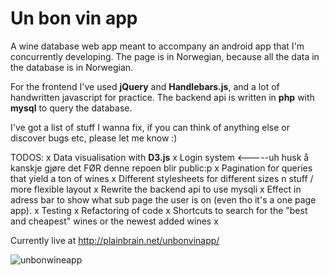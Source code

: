 Un bon vin app
===============

A wine database web app meant to accompany an android app that I'm concurrently developing. The page is in Norwegian, because all the data in the database is in Norwegian.

For the frontend I've used __jQuery__ and __Handlebars.js__, and a lot of handwritten javascript for practice.
The backend api is written in __php__ with __mysql__ to query the database.

I've got a list of stuff I wanna fix, if you can think of anything else or discover bugs etc, please let me know :)

TODOS:
x Data visualisation with __D3.js__
x Login system <-----uh husk å kanskje gjøre det FØR denne repoen blir public:p
x Pagination for queries that yield a ton of wines
x Different stylesheets for different sizes n stuff / more flexible layout
x Rewrite the backend api to use mysqli
x Effect in adress bar to show what sub page the user is on (even tho it's a one page app).
x Testing
x Refactoring of code
x Shortcuts to search for the "best and cheapest" wines or the newest added wines
x

Currently live at http://plainbrain.net/unbonvinapp/

![unbonwineapp](http://www.plainbrain.net/github_img/unbonvinapp.png)


